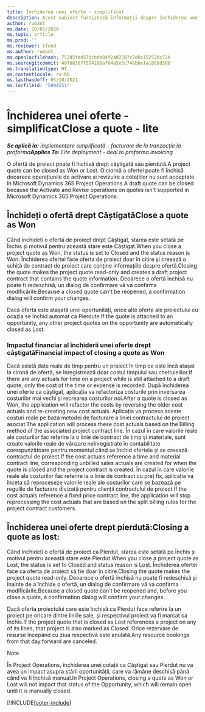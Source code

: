 ```yaml
---
title: Închiderea unei oferte - simplificat
description: Acest subiect furnizează informații despre închiderea unei oferte în Project Operations.
author: rumant
ms.date: 10/01/2020
ms.topic: article
ms.prod: ''
ms.reviewer: kfend
ms.author: rumant
ms.openlocfilehash: 75345fed57dcbdb84f2a82587c7d0c152530c72b
ms.sourcegitcommit: 40f68387f594180af64a5e5c748b6efa188bd300
ms.translationtype: HT
ms.contentlocale: ro-RO
ms.lasthandoff: 05/10/2021
ms.locfileid: "5994151"
---
```

# <a name="close-a-quote---lite"></a><span data-ttu-id="f02a0-103">Închiderea unei oferte - simplificat</span><span class="sxs-lookup"><span data-stu-id="f02a0-103">Close a quote - lite</span></span>

<span data-ttu-id="f02a0-104">_**Se aplică la:** implementare simplificată - facturare de la tranzacție la proforma_</span><span class="sxs-lookup"><span data-stu-id="f02a0-104">_**Applies To:** Lite deployment - deal to proforma invoicing_</span></span>

<span data-ttu-id="f02a0-105">O ofertă de proiect poate fi închisă drept câștigată sau pierdută.</span><span class="sxs-lookup"><span data-stu-id="f02a0-105">A project quote can be closed as Won or Lost.</span></span> <span data-ttu-id="f02a0-106">O ciornă a ofertei poate fi închisă deoarece operațiunile de activare și revizuire a cotațiilor nu sunt acceptate în Microsoft Dynamics 365 Project Operations.</span><span class="sxs-lookup"><span data-stu-id="f02a0-106">A draft quote can be closed because the Activate and Revise operations on quotes isn't supported in Microsoft Dynamics 365 Project Operations.</span></span>

## <a name="close-a-quote-as-won"></a><span data-ttu-id="f02a0-107">Închideți o ofertă drept Câștigată</span><span class="sxs-lookup"><span data-stu-id="f02a0-107">Close a quote as Won</span></span>

<span data-ttu-id="f02a0-108">Când închideți o ofertă de proiect drept Câștigat, starea este setată pe Închis și motivul pentru această stare este Câștigat.</span><span class="sxs-lookup"><span data-stu-id="f02a0-108">When you close a project quote as Won, the status is set to Closed and the status reason is Won.</span></span> <span data-ttu-id="f02a0-109">Închiderea ofertei face oferta de proiect doar în citire și creează o schiță de contract de proiect care conține informațiile despre ofertă.</span><span class="sxs-lookup"><span data-stu-id="f02a0-109">Closing the quote makes the project quote read-only and creates a draft project contract that contains the quote information.</span></span> <span data-ttu-id="f02a0-110">Deoarece o ofertă închisă nu poate fi redeschisă, un dialog de confirmare vă va confirma modificările.</span><span class="sxs-lookup"><span data-stu-id="f02a0-110">Because a closed quote can't be reopened, a confirmation dialog will confirm your changes.</span></span>

<span data-ttu-id="f02a0-111">Dacă oferta este atașată unei oportunități, orice alte oferte ale proiectului cu ocazia se închid automat ca Pierdute.</span><span class="sxs-lookup"><span data-stu-id="f02a0-111">If the quote is attached to an opportunity, any other project quotes on the opportunity are automatically closed as Lost.</span></span>

### <a name="financial-impact-of-closing-a-quote-as-won"></a><span data-ttu-id="f02a0-112">Impactul financiar al închiderii unei oferte drept câștigată</span><span class="sxs-lookup"><span data-stu-id="f02a0-112">Financial impact of closing a quote as Won</span></span>

<span data-ttu-id="f02a0-113">Dacă există date reale de timp pentru un proiect în timp ce este încă atașat la cironă de ofertă, se înregistrează doar costul timpului sau cheltuielilor.</span><span class="sxs-lookup"><span data-stu-id="f02a0-113">If there are any actuals for time on a project while is still attached to a draft quote, only the cost of the time or expense is recorded.</span></span> <span data-ttu-id="f02a0-114">După închiderea unei oferte ca câștigat, aplicația va refactoriza costurile prin inversarea costurilor mai vechi și recrearea costurilor noi.</span><span class="sxs-lookup"><span data-stu-id="f02a0-114">After a quote is closed as Won, the application will refactor the costs by reversing the older cost actuals and re-creating new cost actuals.</span></span> <span data-ttu-id="f02a0-115">Aplicația va procesa aceste costuri reale pe baza metodei de facturare a liniei contractului de proiect asociat.</span><span class="sxs-lookup"><span data-stu-id="f02a0-115">The application will process these cost actuals based on the Billing method of the associated project contract line.</span></span> <span data-ttu-id="f02a0-116">În cazul în care valorile reale ale costurilor fac referire la o linie de contract de timp și materiale, sunt create valorile reale de vânzare neînregistrate în contabilitate corespunzătoare pentru momentul când se închid ofertele și se creează contractul de proiect.</span><span class="sxs-lookup"><span data-stu-id="f02a0-116">If the cost actuals reference a time and material contract line, corresponding unbilled sales actuals are created for when the quote is closed and the project contract is created.</span></span> <span data-ttu-id="f02a0-117">În cazul în care valorile reale ale costurilor fac referire la o linie de contract cu preț fix, aplicația va înceta să reproceseze valorile reale ale costurilor care se bazează pe regulile de facturare divizată pentru clienții contractului de proiect.</span><span class="sxs-lookup"><span data-stu-id="f02a0-117">If the cost actuals reference a fixed price contract line, the application will stop reprocessing the cost actuals that are based on the split billing rules for the project contract customers.</span></span>

## <a name="closing-a-quote-as-lost"></a><span data-ttu-id="f02a0-118">Închiderea unei oferte drept pierdută:</span><span class="sxs-lookup"><span data-stu-id="f02a0-118">Closing a quote as lost:</span></span>

<span data-ttu-id="f02a0-119">Când închideți o ofertă de proiect ca Pierdut, starea este setată pe Închis și motivul pentru această stare este Pierdut.</span><span class="sxs-lookup"><span data-stu-id="f02a0-119">When you close a project quote as Lost, the status is set to Closed and status reason is Lost.</span></span> <span data-ttu-id="f02a0-120">Închiderea ofertei face ca oferta de proiect să fie doar în citire.</span><span class="sxs-lookup"><span data-stu-id="f02a0-120">Closing the quote makes the project quote read-only.</span></span> <span data-ttu-id="f02a0-121">Deoarece o ofertă închisă nu poate fi redeschisă și înainte de a închide o ofertă, un dialog de confirmare vă va confirma modificările.</span><span class="sxs-lookup"><span data-stu-id="f02a0-121">Because a closed quote can't be reopened and, before you close a quote, a confirmation dialog will confirm your changes.</span></span>

<span data-ttu-id="f02a0-122">Dacă oferta proiectului care este închisă ca Pierdut face referire la un proiect pe oricare dintre liniile sale, și respectivul proiect va fi marcat ca Închis.</span><span class="sxs-lookup"><span data-stu-id="f02a0-122">If the project quote that is closed as Lost references a project on any of its lines, that project is also marked as Closed.</span></span> <span data-ttu-id="f02a0-123">Orice rezervare de resurse începând cu ziua respectivă este anulată.</span><span class="sxs-lookup"><span data-stu-id="f02a0-123">Any resource bookings from that day forward are canceled.</span></span>

> [!NOTE]
> <span data-ttu-id="f02a0-124">În Project Operations, închiderea unei cotații ca Câștigat sau Pierdut nu va avea un impact asupra stării oportunității, care va rămâne deschisă până când va fi închisă manual.</span><span class="sxs-lookup"><span data-stu-id="f02a0-124">In Project Operations, closing a quote as Won or Lost will not impact that status of the Opportunity, which will remain open until it is manually closed.</span></span>


[!INCLUDE[footer-include](../../includes/footer-banner.md)]